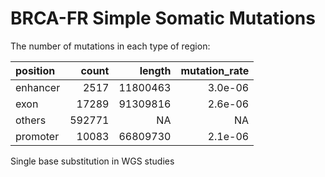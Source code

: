 BRCA-FR Simple Somatic Mutations
================

The number of mutations in each type of region:

| position |  count |   length | mutation\_rate |
| :------- | -----: | -------: | -------------: |
| enhancer |   2517 | 11800463 |        3.0e-06 |
| exon     |  17289 | 91309816 |        2.6e-06 |
| others   | 592771 |       NA |             NA |
| promoter |  10083 | 66809730 |        2.1e-06 |

Single base substitution in WGS studies
